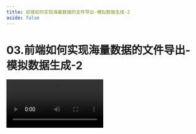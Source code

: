 ```yaml
---
title: 前端如何实现海量数据的文件导出-模拟数据生成-2
aside: false
---
```


# 03.前端如何实现海量数据的文件导出-模拟数据生成-2

<video autoplay src="http://qn.chinavanes.com/exportData/03.前端如何实现海量数据的文件导出-模拟数据生成-2.mp4" controls controlsList="nodownload" width="50%"/>
